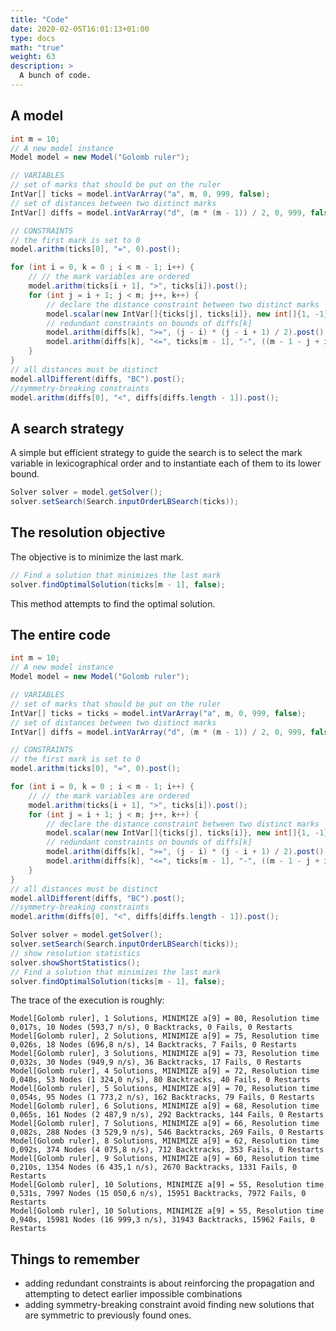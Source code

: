 ```yaml
---
title: "Code"
date: 2020-02-05T16:01:13+01:00
type: docs
math: "true"
weight: 63
description: >
  A bunch of code.
---
```


A model
-------

```java
int m = 10;
// A new model instance
Model model = new Model("Golomb ruler");

// VARIABLES
// set of marks that should be put on the ruler
IntVar[] ticks = model.intVarArray("a", m, 0, 999, false);
// set of distances between two distinct marks
IntVar[] diffs = model.intVarArray("d", (m * (m - 1)) / 2, 0, 999, false);

// CONSTRAINTS
// the first mark is set to 0
model.arithm(ticks[0], "=", 0).post();

for (int i = 0, k = 0 ; i < m - 1; i++) {
    // // the mark variables are ordered
    model.arithm(ticks[i + 1], ">", ticks[i]).post();
    for (int j = i + 1; j < m; j++, k++) {
        // declare the distance constraint between two distinct marks
        model.scalar(new IntVar[]{ticks[j], ticks[i]}, new int[]{1, -1}, "=", diffs[k]).post();
        // redundant constraints on bounds of diffs[k]
        model.arithm(diffs[k], ">=", (j - i) * (j - i + 1) / 2).post();
        model.arithm(diffs[k], "<=", ticks[m - 1], "-", ((m - 1 - j + i) * (m - j + i)) / 2).post();
    }
}
// all distances must be distinct
model.allDifferent(diffs, "BC").post();
//symmetry-breaking constraints
model.arithm(diffs[0], "<", diffs[diffs.length - 1]).post();
```

A search strategy
-----------------

A simple but efficient strategy to guide the search is to select the
mark variable in lexicographical order and to instantiate each of them
to its lower bound.

```java
Solver solver = model.getSolver();
solver.setSearch(Search.inputOrderLBSearch(ticks));
```

The resolution objective
------------------------

The objective is to minimize the last mark.

```java
// Find a solution that minimizes the last mark
solver.findOptimalSolution(ticks[m - 1], false);
```

This method attempts to find the optimal solution.

The entire code
---------------

```java
int m = 10;
// A new model instance
Model model = new Model("Golomb ruler");

// VARIABLES
// set of marks that should be put on the ruler
IntVar[] ticks = ticks = model.intVarArray("a", m, 0, 999, false);
// set of distances between two distinct marks
IntVar[] diffs = model.intVarArray("d", (m * (m - 1)) / 2, 0, 999, false);

// CONSTRAINTS
// the first mark is set to 0
model.arithm(ticks[0], "=", 0).post();

for (int i = 0, k = 0 ; i < m - 1; i++) {
    // // the mark variables are ordered
    model.arithm(ticks[i + 1], ">", ticks[i]).post();
    for (int j = i + 1; j < m; j++, k++) {
        // declare the distance constraint between two distinct marks
        model.scalar(new IntVar[]{ticks[j], ticks[i]}, new int[]{1, -1}, "=", diffs[k]).post();
        // redundant constraints on bounds of diffs[k]
        model.arithm(diffs[k], ">=", (j - i) * (j - i + 1) / 2).post();
        model.arithm(diffs[k], "<=", ticks[m - 1], "-", ((m - 1 - j + i) * (m - j + i)) / 2).post();
    }
}
// all distances must be distinct
model.allDifferent(diffs, "BC").post();
//symmetry-breaking constraints
model.arithm(diffs[0], "<", diffs[diffs.length - 1]).post();

Solver solver = model.getSolver();
solver.setSearch(Search.inputOrderLBSearch(ticks));
// show resolution statistics
solver.showShortStatistics();
// Find a solution that minimizes the last mark
solver.findOptimalSolution(ticks[m - 1], false);
```

The trace of the execution is roughly:

```
Model[Golomb ruler], 1 Solutions, MINIMIZE a[9] = 80, Resolution time 0,017s, 10 Nodes (593,7 n/s), 0 Backtracks, 0 Fails, 0 Restarts
Model[Golomb ruler], 2 Solutions, MINIMIZE a[9] = 75, Resolution time 0,026s, 18 Nodes (696,8 n/s), 14 Backtracks, 7 Fails, 0 Restarts
Model[Golomb ruler], 3 Solutions, MINIMIZE a[9] = 73, Resolution time 0,032s, 30 Nodes (949,9 n/s), 36 Backtracks, 17 Fails, 0 Restarts
Model[Golomb ruler], 4 Solutions, MINIMIZE a[9] = 72, Resolution time 0,040s, 53 Nodes (1 324,0 n/s), 80 Backtracks, 40 Fails, 0 Restarts
Model[Golomb ruler], 5 Solutions, MINIMIZE a[9] = 70, Resolution time 0,054s, 95 Nodes (1 773,2 n/s), 162 Backtracks, 79 Fails, 0 Restarts
Model[Golomb ruler], 6 Solutions, MINIMIZE a[9] = 68, Resolution time 0,065s, 161 Nodes (2 487,9 n/s), 292 Backtracks, 144 Fails, 0 Restarts
Model[Golomb ruler], 7 Solutions, MINIMIZE a[9] = 66, Resolution time 0,082s, 288 Nodes (3 529,9 n/s), 546 Backtracks, 269 Fails, 0 Restarts
Model[Golomb ruler], 8 Solutions, MINIMIZE a[9] = 62, Resolution time 0,092s, 374 Nodes (4 075,8 n/s), 712 Backtracks, 353 Fails, 0 Restarts
Model[Golomb ruler], 9 Solutions, MINIMIZE a[9] = 60, Resolution time 0,210s, 1354 Nodes (6 435,1 n/s), 2670 Backtracks, 1331 Fails, 0 Restarts
Model[Golomb ruler], 10 Solutions, MINIMIZE a[9] = 55, Resolution time 0,531s, 7997 Nodes (15 050,6 n/s), 15951 Backtracks, 7972 Fails, 0 Restarts
Model[Golomb ruler], 10 Solutions, MINIMIZE a[9] = 55, Resolution time 0,940s, 15981 Nodes (16 999,3 n/s), 31943 Backtracks, 15962 Fails, 0 Restarts
```

Things to remember
------------------

-   adding redundant constraints is about reinforcing the propagation
    and attempting to detect earlier impossible combinations
-   adding symmetry-breaking constraint avoid finding new solutions that
    are symmetric to previously found ones.